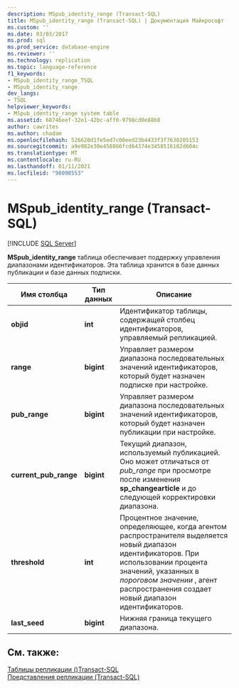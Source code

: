 ```yaml
---
description: MSpub_identity_range (Transact-SQL)
title: MSpub_identity_range (Transact-SQL) | Документация Майкрософт
ms.custom: ''
ms.date: 03/03/2017
ms.prod: sql
ms.prod_service: database-engine
ms.reviewer: ''
ms.technology: replication
ms.topic: language-reference
f1_keywords:
- MSpub_identity_range_TSQL
- MSpub_identity_range
dev_langs:
- TSQL
helpviewer_keywords:
- MSpub_identity_range system table
ms.assetid: 68746eef-32e1-42bc-aff0-9798cd0e88b8
author: cawrites
ms.author: chadam
ms.openlocfilehash: 526620d1fe5ed7c00eed23b4433f3f7630205153
ms.sourcegitcommit: a9e982e30e458866fcd64374e3458516182d604c
ms.translationtype: MT
ms.contentlocale: ru-RU
ms.lasthandoff: 01/11/2021
ms.locfileid: "98098553"
---
```

# <a name="mspub_identity_range-transact-sql"></a>MSpub_identity_range (Transact-SQL)
[!INCLUDE [SQL Server](../../includes/applies-to-version/sqlserver.md)]

  **MSpub_identity_range** таблица обеспечивает поддержку управления диапазонами идентификаторов. Эта таблица хранится в базе данных публикации и базе данных подписки.  
  
|Имя столбца|Тип данных|Описание|  
|-----------------|---------------|-----------------|  
|**objid**|**int**|Идентификатор таблицы, содержащей столбец идентификаторов, управляемый репликацией.|  
|**range**|**bigint**|Управляет размером диапазона последовательных значений идентификаторов, который будет назначен подписке при настройке.|  
|**pub_range**|**bigint**|Управляет размером диапазона последовательных значений идентификаторов, который будет назначен публикации при настройке.|  
|**current_pub_range**|**bigint**|Текущий диапазон, используемый публикацией. Оно может отличаться от *pub_range* при просмотре после изменения **sp_changearticle** и до следующей корректировки диапазона.|  
|**threshold**|**int**|Процентное значение, определяющее, когда агентом распространителя выделяется новый диапазон идентификаторов. При использовании процента значений, указанных в *пороговом значении* , агент распространения создает новый диапазон идентификаторов.|  
|**last_seed**|**bigint**|Нижняя граница текущего диапазона.|  
  
## <a name="see-also"></a>См. также:  
 [Таблицы репликации &#40;&#41;Transact-SQL ](../../relational-databases/system-tables/replication-tables-transact-sql.md)   
 [Представления репликации (Transact-SQL)](../../relational-databases/system-views/replication-views-transact-sql.md)  
  
  
